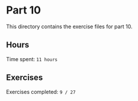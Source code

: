 # Part 10

This directory contains the exercise files for part 10.

## Hours

Time spent: `11 hours`

## Exercises

Exercises completed: `9 / 27`

